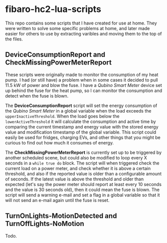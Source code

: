 # fibaro-hc2-lua-scripts
This repo contains some scripts that I have created for use at home. They were written to solve some specific problems at home, and later made  easier for others to use by extracting varibles and moving them to the top of the files.

## DeviceConsumptionReport and CheckMissingPowerMeterReport
These scripts were originally made to monitor the consumption of my heat pump. I had (or still have) a problem when in some cases it decided to pull 11.5 kW of power and blow the fuse. I have a _Qubino Smart Meter_ device set up behind the fuse for the heat pump, so I can monitor the consumption and detect when the fuse is blown.

The **DeviceConsumptionReport** script will set the energy consumption of the _Qubino Smart Meter_ in a global variable when the load exceeds the `upperInactiveThreshold`. When the load goes below the `lowerActiveThreshold` it will calculate the consumption and active time by comparing the current timestamp and energy value with the stored energy value and modification timestamp of the global variable. This script could easily be used for fridges, charging EVs, and other things that you might be curious to find out how much it consumes of energy. 

The **CheckMissingPowerMeterReport** is currently set up to be triggered by another scheduled scene, but could also be modified to loop every X seconds in a `while true do` block. The script will when triggered check the current load on a power meter, and check whether it is above a certain threshold, and also if the reported value is older than a configurable amount of seconds. If the latest value is above the threshold and older than expected (let's say the power meter should report at least every 10 seconds and the value is 30 seconds old), then it could mean the fuse is blown. The script will send a warning e-mail and set a flag in a global variable so that it will not send an e-mail again until the fuse is reset.

## TurnOnLights-MotionDetected and TurnOffLights-NoMotion
Todo.
